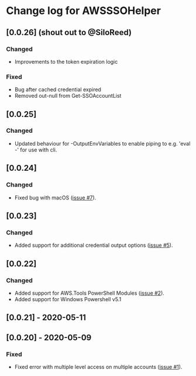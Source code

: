 # Change log for AWSSSOHelper

## [0.0.26] (shout out to @SiloReed)

### Changed

- Improvements to the token expiration logic

### Fixed

- Bug after cached credential expired
- Removed out-null from Get-SSOAccountList

## [0.0.25]

### Changed

- Updated behaviour for -OutputEnvVariables to enable piping to e.g. 'eval -' for use with cli.

## [0.0.24]

### Changed

- Fixed bug with macOS
  ([issue #7](https://github.com/e0c615c8e4d846ef817cd5063a88716c/AWSSSOHelper/issues/7)).

## [0.0.23]

### Changed

- Added support for additional credential output options
  ([issue #5](https://github.com/e0c615c8e4d846ef817cd5063a88716c/AWSSSOHelper/issues/5)).

## [0.0.22]

### Changed

- Added support for AWS.Tools PowerShell Modules
  ([issue #2](https://github.com/e0c615c8e4d846ef817cd5063a88716c/AWSSSOHelper/issues/2)).
- Added support for Windows Powershell v5.1

## [0.0.21] - 2020-05-11

## [0.0.20] - 2020-05-09

### Fixed

- Fixed error with multiple level access on multiple accounts
  ([issue #1](https://github.com/e0c615c8e4d846ef817cd5063a88716c/AWSSSOHelper/issues/1)).
